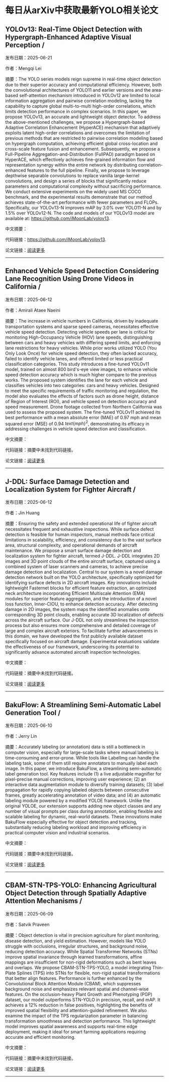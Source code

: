 # 每日从arXiv中获取最新YOLO相关论文


## YOLOv13: Real\-Time Object Detection with Hypergraph\-Enhanced Adaptive Visual Perception / 

发布日期：2025-06-21

作者：Mengqi Lei

摘要：The YOLO series models reign supreme in real\-time object detection due to their superior accuracy and computational efficiency. However, both the convolutional architectures of YOLO11 and earlier versions and the area\-based self\-attention mechanism introduced in YOLOv12 are limited to local information aggregation and pairwise correlation modeling, lacking the capability to capture global multi\-to\-multi high\-order correlations, which limits detection performance in complex scenarios. In this paper, we propose YOLOv13, an accurate and lightweight object detector. To address the above\-mentioned challenges, we propose a Hypergraph\-based Adaptive Correlation Enhancement \(HyperACE\) mechanism that adaptively exploits latent high\-order correlations and overcomes the limitation of previous methods that are restricted to pairwise correlation modeling based on hypergraph computation, achieving efficient global cross\-location and cross\-scale feature fusion and enhancement. Subsequently, we propose a Full\-Pipeline Aggregation\-and\-Distribution \(FullPAD\) paradigm based on HyperACE, which effectively achieves fine\-grained information flow and representation synergy within the entire network by distributing correlation\-enhanced features to the full pipeline. Finally, we propose to leverage depthwise separable convolutions to replace vanilla large\-kernel convolutions, and design a series of blocks that significantly reduce parameters and computational complexity without sacrificing performance. We conduct extensive experiments on the widely used MS COCO benchmark, and the experimental results demonstrate that our method achieves state\-of\-the\-art performance with fewer parameters and FLOPs. Specifically, our YOLOv13\-N improves mAP by 3.0% over YOLO11\-N and by 1.5% over YOLOv12\-N. The code and models of our YOLOv13 model are available at: https://github.com/iMoonLab/yolov13.

中文摘要：


代码链接：https://github.com/iMoonLab/yolov13.

论文链接：[阅读更多](http://arxiv.org/abs/2506.17733v1)

---


## Enhanced Vehicle Speed Detection Considering Lane Recognition Using Drone Videos in California / 

发布日期：2025-06-12

作者：Amirali Ataee Naeini

摘要：The increase in vehicle numbers in California, driven by inadequate transportation systems and sparse speed cameras, necessitates effective vehicle speed detection. Detecting vehicle speeds per lane is critical for monitoring High\-Occupancy Vehicle \(HOV\) lane speeds, distinguishing between cars and heavy vehicles with differing speed limits, and enforcing lane restrictions for heavy vehicles. While prior works utilized YOLO \(You Only Look Once\) for vehicle speed detection, they often lacked accuracy, failed to identify vehicle lanes, and offered limited or less practical classification categories. This study introduces a fine\-tuned YOLOv11 model, trained on almost 800 bird's\-eye view images, to enhance vehicle speed detection accuracy which is much higher compare to the previous works. The proposed system identifies the lane for each vehicle and classifies vehicles into two categories: cars and heavy vehicles. Designed to meet the specific requirements of traffic monitoring and regulation, the model also evaluates the effects of factors such as drone height, distance of Region of Interest \(ROI\), and vehicle speed on detection accuracy and speed measurement. Drone footage collected from Northern California was used to assess the proposed system. The fine\-tuned YOLOv11 achieved its best performance with a mean absolute error \(MAE\) of 0.97 mph and mean squared error \(MSE\) of 0.94 $text\{mph\}^2$, demonstrating its efficacy in addressing challenges in vehicle speed detection and classification.

中文摘要：


代码链接：摘要中未找到代码链接。

论文链接：[阅读更多](http://arxiv.org/abs/2506.11239v1)

---


## J\-DDL: Surface Damage Detection and Localization System for Fighter Aircraft / 

发布日期：2025-06-12

作者：Jin Huang

摘要：Ensuring the safety and extended operational life of fighter aircraft necessitates frequent and exhaustive inspections. While surface defect detection is feasible for human inspectors, manual methods face critical limitations in scalability, efficiency, and consistency due to the vast surface area, structural complexity, and operational demands of aircraft maintenance. We propose a smart surface damage detection and localization system for fighter aircraft, termed J\-DDL. J\-DDL integrates 2D images and 3D point clouds of the entire aircraft surface, captured using a combined system of laser scanners and cameras, to achieve precise damage detection and localization. Central to our system is a novel damage detection network built on the YOLO architecture, specifically optimized for identifying surface defects in 2D aircraft images. Key innovations include lightweight Fasternet blocks for efficient feature extraction, an optimized neck architecture incorporating Efficient Multiscale Attention \(EMA\) modules for superior feature aggregation, and the introduction of a novel loss function, Inner\-CIOU, to enhance detection accuracy. After detecting damage in 2D images, the system maps the identified anomalies onto corresponding 3D point clouds, enabling accurate 3D localization of defects across the aircraft surface. Our J\-DDL not only streamlines the inspection process but also ensures more comprehensive and detailed coverage of large and complex aircraft exteriors. To facilitate further advancements in this domain, we have developed the first publicly available dataset specifically focused on aircraft damage. Experimental evaluations validate the effectiveness of our framework, underscoring its potential to significantly advance automated aircraft inspection technologies.

中文摘要：


代码链接：摘要中未找到代码链接。

论文链接：[阅读更多](http://arxiv.org/abs/2506.10505v1)

---


## BakuFlow: A Streamlining Semi\-Automatic Label Generation Tool / 

发布日期：2025-06-10

作者：Jerry Lin

摘要：Accurately labeling \(or annotation\) data is still a bottleneck in computer vision, especially for large\-scale tasks where manual labeling is time\-consuming and error\-prone. While tools like LabelImg can handle the labeling task, some of them still require annotators to manually label each image. In this paper, we introduce BakuFlow, a streamlining semi\-automatic label generation tool. Key features include \(1\) a live adjustable magnifier for pixel\-precise manual corrections, improving user experience; \(2\) an interactive data augmentation module to diversify training datasets; \(3\) label propagation for rapidly copying labeled objects between consecutive frames, greatly accelerating annotation of video data; and \(4\) an automatic labeling module powered by a modified YOLOE framework. Unlike the original YOLOE, our extension supports adding new object classes and any number of visual prompts per class during annotation, enabling flexible and scalable labeling for dynamic, real\-world datasets. These innovations make BakuFlow especially effective for object detection and tracking, substantially reducing labeling workload and improving efficiency in practical computer vision and industrial scenarios.

中文摘要：


代码链接：摘要中未找到代码链接。

论文链接：[阅读更多](http://arxiv.org/abs/2506.09083v1)

---


## CBAM\-STN\-TPS\-YOLO: Enhancing Agricultural Object Detection through Spatially Adaptive Attention Mechanisms / 

发布日期：2025-06-09

作者：Satvik Praveen

摘要：Object detection is vital in precision agriculture for plant monitoring, disease detection, and yield estimation. However, models like YOLO struggle with occlusions, irregular structures, and background noise, reducing detection accuracy. While Spatial Transformer Networks \(STNs\) improve spatial invariance through learned transformations, affine mappings are insufficient for non\-rigid deformations such as bent leaves and overlaps.   We propose CBAM\-STN\-TPS\-YOLO, a model integrating Thin\-Plate Splines \(TPS\) into STNs for flexible, non\-rigid spatial transformations that better align features. Performance is further enhanced by the Convolutional Block Attention Module \(CBAM\), which suppresses background noise and emphasizes relevant spatial and channel\-wise features.   On the occlusion\-heavy Plant Growth and Phenotyping \(PGP\) dataset, our model outperforms STN\-YOLO in precision, recall, and mAP. It achieves a 12% reduction in false positives, highlighting the benefits of improved spatial flexibility and attention\-guided refinement. We also examine the impact of the TPS regularization parameter in balancing transformation smoothness and detection performance.   This lightweight model improves spatial awareness and supports real\-time edge deployment, making it ideal for smart farming applications requiring accurate and efficient monitoring.

中文摘要：


代码链接：摘要中未找到代码链接。

论文链接：[阅读更多](http://arxiv.org/abs/2506.07357v1)

---

